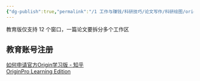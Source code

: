 ```yaml
---
{"dg-publish":true,"permalink":"/1 工作与赚钱/科研技巧/论文写作/科研绘图/originlab/originlab账号与注册/","title":"originlab账号与注册"}
---
```


教育版仅支持 12 个窗口，一篇论文要拆分多个工作区
## 教育账号注册
[如何申请官方Origin学习版 - 知乎](https://zhuanlan.zhihu.com/p/437749240)  
[OriginPro Learning Edition](https://www.originlab.com/OriginProLearning.aspx)